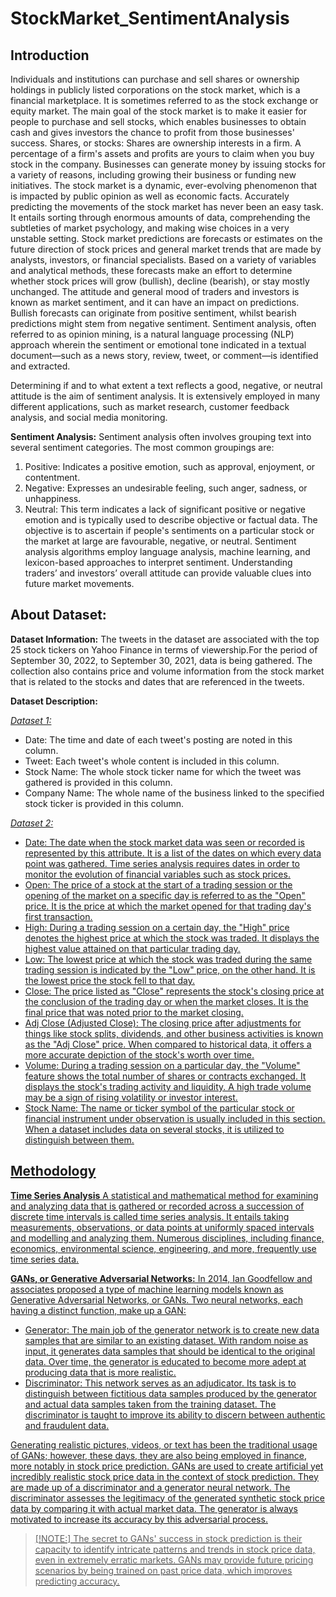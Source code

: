 # StockMarket_SentimentAnalysis

## Introduction 
Individuals and institutions can purchase and sell shares or ownership holdings in publicly listed corporations on the stock market, which is a financial marketplace. It is sometimes referred to as the stock exchange or equity market. The main goal of the stock market is to make it easier for people to purchase and sell stocks, which enables businesses to obtain cash and gives investors the chance to profit from those businesses' success.
Shares, or stocks: Shares are ownership interests in a firm. A percentage of a firm's assets and profits are yours to claim when you buy stock in the company. Businesses can generate money by issuing stocks for a variety of reasons, including growing their business or funding new initiatives.
The stock market is a dynamic, ever-evolving phenomenon that is impacted by public opinion as well as economic facts. Accurately predicting the movements of the stock market has never been an easy task. It entails sorting through enormous amounts of data, comprehending the subtleties of market psychology, and making wise choices in a very unstable setting.
Stock market predictions are forecasts or estimates on the future direction of stock prices and general market trends that are made by analysts, investors, or financial specialists. Based on a variety of variables and analytical methods, these forecasts make an effort to determine whether stock prices will grow (bullish), decline (bearish), or stay mostly unchanged.
The attitude and general mood of traders and investors is known as market sentiment, and it can have an impact on predictions. Bullish forecasts can originate from positive sentiment, whilst bearish predictions might stem from negative sentiment.
Sentiment analysis, often referred to as opinion mining, is a natural language processing (NLP) approach wherein the sentiment or emotional tone indicated in a textual document—such as a news story, review, tweet, or comment—is identified and extracted. 

Determining if and to what extent a text reflects a good, negative, or neutral attitude is the aim of sentiment analysis. It is extensively employed in many different applications, such as market research, customer feedback analysis, and social media monitoring.

**Sentiment Analysis:** Sentiment analysis often involves grouping text into several sentiment categories. The most common groupings are:
1. Positive: Indicates a positive emotion, such as approval, enjoyment, or contentment.
2. Negative: Expresses an undesirable feeling, such anger, sadness, or unhappiness.
3. Neutral: This term indicates a lack of significant positive or negative emotion and is typically used to describe objective or factual data.
The objective is to ascertain if people's sentiments on a particular stock or the market at large are favourable, negative, or neutral. Sentiment analysis algorithms employ language analysis, machine learning, and lexicon-based approaches to interpret sentiment. Understanding traders’ and investors’ overall attitude can provide valuable clues into future market movements.

## About Dataset:
**Dataset Information:**
The tweets in the dataset are associated with the top 25 stock tickers on Yahoo Finance in terms of viewership.For the period of September 30, 2022, to September 30, 2021, data is being gathered.
The collection also contains price and volume information from the stock market that is related to the stocks and dates that are referenced in the tweets.

**Dataset Description:**

<u><i>Dataset 1:</i></u>

- Date: The time and date of each tweet's posting are noted in this column.
- Tweet: Each tweet's whole content is included in this column.
- Stock Name: The whole stock ticker name for which the tweet was gathered is provided in this column.
- Company Name: The whole name of the business linked to the specified stock ticker is provided in this column.

<u><i>Dataset 2:</i><u>

- Date: The date when the stock market data was seen or recorded is represented by this attribute. It is a list of the dates on which every data point was gathered. Time series analysis requires dates in order to monitor the evolution of financial variables such as stock prices.
- Open: The price of a stock at the start of a trading session or the opening of the market on a specific day is referred to as the "Open" price. It is the price at which the market opened for that trading day's first transaction.
- High: During a trading session on a certain day, the "High" price denotes the highest price at which the stock was traded. It displays the highest value attained on that particular trading day.
- Low: The lowest price at which the stock was traded during the same trading session is indicated by the "Low" price, on the other hand. It is the lowest price the stock fell to that day.
- Close: The price listed as "Close" represents the stock's closing price at the conclusion of the trading day or when the market closes. It is the final price that was noted prior to the market closing.
- Adj Close (Adjusted Close): The closing price after adjustments for things like stock splits, dividends, and other business activities is known as the "Adj Close" price. When compared to historical data, it offers a more accurate depiction of the stock's worth over time.
- Volume: During a trading session on a particular day, the "Volume" feature shows the total number of shares or contracts exchanged. It displays the stock's trading activity and liquidity. A high trade volume may be a sign of rising volatility or investor interest.
- Stock Name: The name or ticker symbol of the particular stock or financial instrument under observation is usually included in this section. When a dataset includes data on several stocks, it is utilized to distinguish between them.

## Methodology
**Time Series Analysis**
A statistical and mathematical method for examining and analyzing data that is gathered or recorded across a succession of discrete time intervals is called time series analysis. It entails taking measurements, observations, or data points at uniformly spaced intervals and modelling and analyzing them. Numerous disciplines, including finance, economics, environmental science, engineering, and more, frequently use time series data.

**GANs, or Generative Adversarial Networks:**
In 2014, Ian Goodfellow and associates proposed a type of machine learning models known as Generative Adversarial Networks, or GANs.
Two neural networks, each having a distinct function, make up a GAN:
- Generator: The main job of the generator network is to create new data samples that are similar to an existing dataset. With random noise as input, it generates data samples that should be identical to the original data. Over time, the generator is educated to become more adept at producing data that is more realistic.
- Discriminator: This network serves as an adjudicator. Its task is to distinguish between fictitious data samples produced by the generator and actual data samples taken from the training dataset. The discriminator is taught to improve its ability to discern between authentic and fraudulent data.

Generating realistic pictures, videos, or text has been the traditional usage of GANs; however, these days, they are also being employed in finance, more notably in stock price prediction.
GANs are used to create artificial yet incredibly realistic stock price data in the context of stock prediction. They are made up of a discriminator and a generator neural network. 
The discriminator assesses the legitimacy of the generated synthetic stock price data by comparing it with actual market data. The generator is always motivated to increase its accuracy by this adversarial process.

> [!NOTE:] 
> The secret to GANs' success in stock prediction is their capacity to identify intricate patterns and trends in stock price data, even in extremely erratic markets. GANs may provide future pricing scenarios by being trained on past price data, which improves predicting accuracy.


